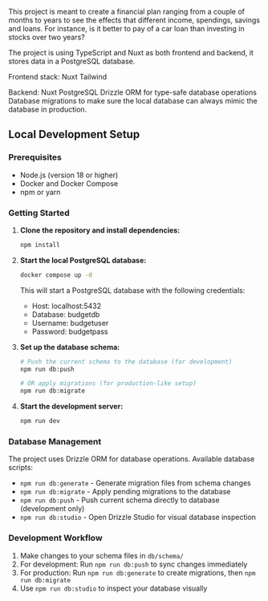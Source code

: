 This project is meant to create a financial plan ranging from a couple of months to years to see the effects that different income, spendings, savings and loans. For instance, is it better to pay of a car loan than investing in stocks over two years?

The project is using TypeScript and Nuxt as both frontend and backend, it stores data in a PostgreSQL database.

Frontend stack:
Nuxt
Tailwind

Backend:
Nuxt
PostgreSQL
Drizzle ORM for type-safe database operations
Database migrations to make sure the local database can always mimic the database in production.

## Local Development Setup

### Prerequisites
- Node.js (version 18 or higher)
- Docker and Docker Compose
- npm or yarn

### Getting Started

1. **Clone the repository and install dependencies:**
   ```bash
   npm install
   ```

2. **Start the local PostgreSQL database:**
   ```bash
   docker compose up -d
   ```
   This will start a PostgreSQL database with the following credentials:
   - Host: localhost:5432
   - Database: budgetdb
   - Username: budgetuser
   - Password: budgetpass

3. **Set up the database schema:**
   ```bash
   # Push the current schema to the database (for development)
   npm run db:push
   
   # OR apply migrations (for production-like setup)
   npm run db:migrate
   ```

4. **Start the development server:**
   ```bash
   npm run dev
   ```

### Database Management

The project uses Drizzle ORM for database operations. Available database scripts:

- `npm run db:generate` - Generate migration files from schema changes
- `npm run db:migrate` - Apply pending migrations to the database
- `npm run db:push` - Push current schema directly to database (development only)
- `npm run db:studio` - Open Drizzle Studio for visual database inspection

### Development Workflow

1. Make changes to your schema files in `db/schema/`
2. For development: Run `npm run db:push` to sync changes immediately
3. For production: Run `npm run db:generate` to create migrations, then `npm run db:migrate`
4. Use `npm run db:studio` to inspect your database visually
